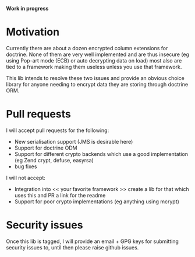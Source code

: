 **Work in progress**

# Motivation

Currently there are about a dozen encrypted column extensions for doctrine. None of them are very well implemented and are
thus insecure (eg using Pop-art mode (ECB) or auto decrypting data on load) most also are tied to a framework making them
useless unless you use that framework.

This lib intends to resolve these two issues and provide an obvious choice library for anyone needing to encrypt data they
are storing through doctrine ORM.

# Pull requests

I will accept pull requests for the following:

- New serialisation support (JMS is desirable here)
- Support for doctrine ODM
- Support for different crypto backends which use a good implementation (eg Zend crypt, defuse, easyrsa)
- bug fixes

I will not accept:

- Integration into << your favorite framework >> create a lib for that which uses this and PR a link for the readme
- Support for poor crypto implementations (eg anything using mcrypt)


# Security issues

Once this lib is tagged, I will provide an email + GPG keys for submitting security issues to, until then please raise
github issues.